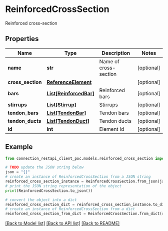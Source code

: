 # ReinforcedCrossSection

Reinforced cross-section

## Properties

Name | Type | Description | Notes
------------ | ------------- | ------------- | -------------
**name** | **str** | Name of cross-section | [optional] 
**cross_section** | [**ReferenceElement**](ReferenceElement.md) |  | [optional] 
**bars** | [**List[ReinforcedBar]**](ReinforcedBar.md) | Reinforced bars | [optional] 
**stirrups** | [**List[Stirrup]**](Stirrup.md) | Stirrups | [optional] 
**tendon_bars** | [**List[TendonBar]**](TendonBar.md) | Tendon bars | [optional] 
**tendon_ducts** | [**List[TendonDuct]**](TendonDuct.md) | Tendon ducts | [optional] 
**id** | **int** | Element Id | [optional] 

## Example

```python
from connection_restapi_client_poc.models.reinforced_cross_section import ReinforcedCrossSection

# TODO update the JSON string below
json = "{}"
# create an instance of ReinforcedCrossSection from a JSON string
reinforced_cross_section_instance = ReinforcedCrossSection.from_json(json)
# print the JSON string representation of the object
print(ReinforcedCrossSection.to_json())

# convert the object into a dict
reinforced_cross_section_dict = reinforced_cross_section_instance.to_dict()
# create an instance of ReinforcedCrossSection from a dict
reinforced_cross_section_from_dict = ReinforcedCrossSection.from_dict(reinforced_cross_section_dict)
```
[[Back to Model list]](../README.md#documentation-for-models) [[Back to API list]](../README.md#documentation-for-api-endpoints) [[Back to README]](../README.md)


